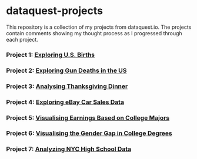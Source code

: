 # dataquest-projects
This repository is a collection of my projects from dataquest.io.
The projects contain comments showing my thought process as I progressed through each project.

### Project 1: [Exploring U.S. Births](https://github.com/IsraelAde/dataquest-projects/blob/add-projects/Project%201%20-%20Exploring%20US%20Birth%20Rates/Explore%20U.S.%20Births.ipynb)

### Project 2: [Exploring Gun Deaths in the US](https://github.com/IsraelAde/dataquest-projects/blob/add-projects/Project%202%20-%20Exploring%20Gun%20Deaths%20in%20the%20US/Exploring%20Gun%20Deaths%20in%20the%20US.ipynb)


### Project 3: [Analysing Thanksgiving Dinner](https://github.com/IsraelAde/dataquest-projects/blob/add-projects/Project%203%20-%20Analysing%20Thanksgiving%20Dinner/Analyzing%20Thanksgiving%20Dinner.ipynb)


### Project 4: [Exploring eBay Car Sales Data](https://github.com/IsraelAde/dataquest-projects/blob/add-projects/Project%204-%20Exploring%20eBay%20Car%20Sales%20Data/Exploring%20eBay%20Car%20Sales%20Data.ipynb)


### Project 5: [Visualising Earnings Based on College Majors](https://github.com/IsraelAde/dataquest-projects/blob/add-projects/Project%205%20-%20Visualising%20Earnings%20Based%20on%20College%20Majors/Visualising%20Earnings%20Based%20on%20College%20Majors.ipynb)


### Project 6: [Visualising the Gender Gap in College Degrees](https://github.com/IsraelAde/dataquest-projects/blob/add-projects/Project%206%20-%20Visualising%20the%20Gender%20Gap%20in%20College%20Degrees/Visualising%20the%20Gender%20Gap%20in%20College%20Degrees.ipynb)


### Project 7: [Analyzing NYC High School Data](https://github.com/IsraelAde/dataquest-projects/blob/add-projects/Project%207%20-%20Analyzing%20NYC%20High%20School%20Data/Analyzing%20NYC%20High%20School%20Data.ipynb)
